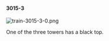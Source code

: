 #### 3015-3
![train-3015-3-0.png](https://github.com/lil-lab/nlvr/raw/master/nlvr/train/images/50/train-3015-3-0.png "train-3015-3-0.png")

One of the three towers has a black top.